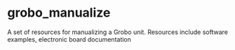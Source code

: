# grobo_manualize
A set of resources for manualizing a Grobo unit. Resources include software examples, electronic board documentation
